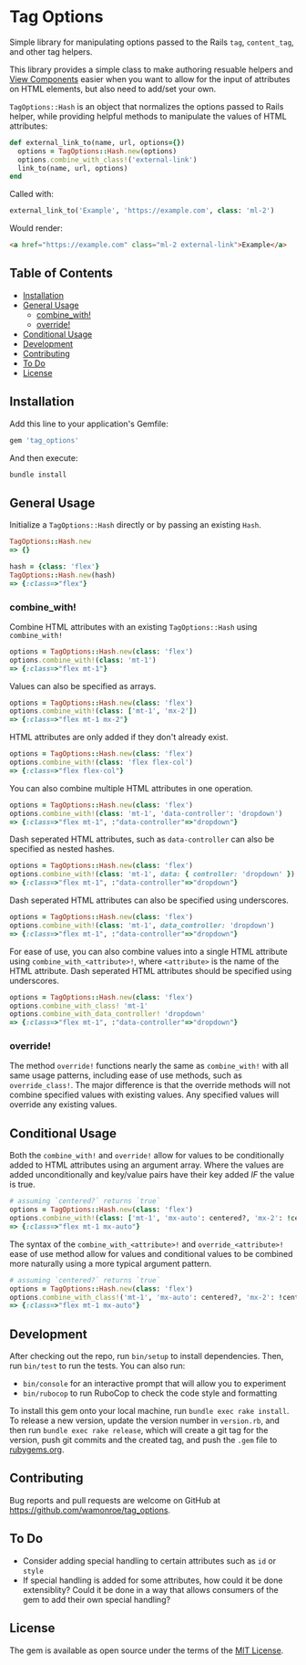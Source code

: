 # Tag Options

Simple library for manipulating options passed to the Rails `tag`, `content_tag`, and other tag helpers.

This library provides a simple class to make authoring resuable helpers and [View Components](https://viewcomponent.org)
easier when you want to allow for the input of attributes on HTML elements, but also need to add/set your own.

`TagOptions::Hash` is an object that normalizes the options passed to Rails helper, while providing helpful methods
to manipulate the values of HTML attributes:

```ruby
def external_link_to(name, url, options={})
  options = TagOptions::Hash.new(options)
  options.combine_with_class!('external-link')
  link_to(name, url, options)
end
```

Called with:

```ruby
external_link_to('Example', 'https://example.com', class: 'ml-2')
```

Would render:

```html
<a href="https://example.com" class="ml-2 external-link">Example</a>
```

## Table of Contents

- [Installation](#installation)
- [General Usage](#general-usage)
  - [combine_with!](#combinewith)
  - [override!](#override)
- [Conditional Usage](#conditional-usage)
- [Development](#development)
- [Contributing](#contributing)
- [To Do](#to-do)
- [License](#license)

## Installation

Add this line to your application's Gemfile:

```ruby
gem 'tag_options'
```

And then execute:

```sh
bundle install
```

## General Usage

Initialize a `TagOptions::Hash` directly or by passing an existing `Hash`.

```ruby
TagOptions::Hash.new
=> {}

hash = {class: 'flex'}
TagOptions::Hash.new(hash)
=> {:class=>"flex"}
```

### combine_with!

Combine HTML attributes with an existing `TagOptions::Hash` using `combine_with!`

```ruby
options = TagOptions::Hash.new(class: 'flex')
options.combine_with!(class: 'mt-1')
=> {:class=>"flex mt-1"}
```

Values can also be specified as arrays.

```ruby
options = TagOptions::Hash.new(class: 'flex')
options.combine_with!(class: ['mt-1', 'mx-2'])
=> {:class=>"flex mt-1 mx-2"}
```

HTML attributes are only added if they don't already exist.

```ruby
options = TagOptions::Hash.new(class: 'flex')
options.combine_with!(class: 'flex flex-col')
=> {:class=>"flex flex-col"}
```

You can also combine multiple HTML attributes in one operation.

```ruby
options = TagOptions::Hash.new(class: 'flex')
options.combine_with!(class: 'mt-1', 'data-controller': 'dropdown')
=> {:class=>"flex mt-1", :"data-controller"=>"dropdown"}
```

Dash seperated HTML attributes, such as `data-controller` can also be specified as nested hashes.

```ruby
options = TagOptions::Hash.new(class: 'flex')
options.combine_with!(class: 'mt-1', data: { controller: 'dropdown' })
=> {:class=>"flex mt-1", :"data-controller"=>"dropdown"}
```

Dash seperated HTML attributes can also be specified using underscores.

```ruby
options = TagOptions::Hash.new(class: 'flex')
options.combine_with!(class: 'mt-1', data_controller: 'dropdown')
=> {:class=>"flex mt-1", :"data-controller"=>"dropdown"}
```

For ease of use, you can also combine values into a single HTML attribute using `combine_with_<attribute>!`, where
`<attribute>` is the name of the HTML attribute. Dash seperated HTML attributes should be specified using underscores.

```ruby
options = TagOptions::Hash.new(class: 'flex')
options.combine_with_class! 'mt-1'
options.combine_with_data_controller! 'dropdown'
=> {:class=>"flex mt-1", :"data-controller"=>"dropdown"}
```

### override!

The method `override!` functions nearly the same as `combine_with!` with all same usage patterns, including ease of
use methods, such as `override_class!`. The major difference is that the override methods will not combine specified
values with existing values. Any specified values will override any existing values.

## Conditional Usage

Both the `combine_with!` and `override!` allow for values to be conditionally added to HTML attributes using an argument
array. Where the values are added unconditionally and key/value pairs have their key added _IF_ the value is true.

```ruby
# assuming `centered?` returns `true`
options = TagOptions::Hash.new(class: 'flex')
options.combine_with!(class: ['mt-1', 'mx-auto': centered?, 'mx-2': !centered?])
=> {:class=>"flex mt-1 mx-auto"}
```

The syntax of the `combine_with_<attribute>!` and `override_<attribute>!` ease of use method allow for values and
conditional values to be combined more naturally using a more typical argument pattern.

```ruby
# assuming `centered?` returns `true`
options = TagOptions::Hash.new(class: 'flex')
options.combine_with_class!('mt-1', 'mx-auto': centered?, 'mx-2': !centered?)
=> {:class=>"flex mt-1 mx-auto"}
```

## Development

After checking out the repo, run `bin/setup` to install dependencies. Then, run `bin/test` to run the tests. You can
also run:

- `bin/console` for an interactive prompt that will allow you to experiment
- `bin/rubocop` to run RuboCop to check the code style and formatting

To install this gem onto your local machine, run `bundle exec rake install`. To release a new version, update the
version number in `version.rb`, and then run `bundle exec rake release`, which will create a git tag for the version,
push git commits and the created tag, and push the `.gem` file to [rubygems.org](https://rubygems.org).

## Contributing

Bug reports and pull requests are welcome on GitHub at https://github.com/wamonroe/tag_options.

## To Do

- Consider adding special handling to certain attributes such as `id` or `style`
- If special handling is added for some attributes, how could it be done extensiblity? Could it be done in a way that
  allows consumers of the gem to add their own special handling?

## License

The gem is available as open source under the terms of the [MIT License](https://opensource.org/licenses/MIT).
